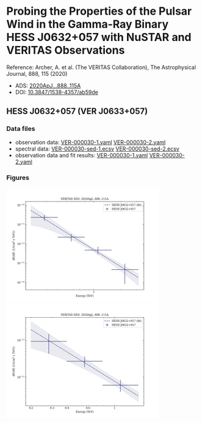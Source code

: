 # Probing the Properties of the Pulsar Wind in the Gamma-Ray Binary HESS J0632+057 with NuSTAR and VERITAS Observations

Reference:
Archer, A. et al. (The VERITAS Collaboration), The Astrophysical Journal, 888, 115 (2020)

- ADS: [2020ApJ...888..115A](http://adsabs.harvard.edu/abs/2020ApJ...888..115A)
- DOI: [10.3847/1538-4357/ab59de](https://doi.org/10.3847/1538-4357/ab59de)

## HESS J0632+057 (VER J0633+057)
### Data files

- observation data: [VER-000030-1.yaml](VER-000030-1.yaml)  [VER-000030-2.yaml](VER-000030-2.yaml)
- spectral data: [VER-000030-sed-1.ecsv](VER-000030-sed-1.ecsv)  [VER-000030-sed-2.ecsv](VER-000030-sed-2.ecsv)
- observation data and fit results: [VER-000030-1.yaml](VER-000030-1.yaml)  [VER-000030-2.yaml](VER-000030-2.yaml)


### Figures

<img src="figures/2020ApJ...888..115A-VER-30-1-sed.png" alt="drawing" width="400"/>
<img src="figures/2020ApJ...888..115A-VER-30-2-sed.png" alt="drawing" width="400"/>
